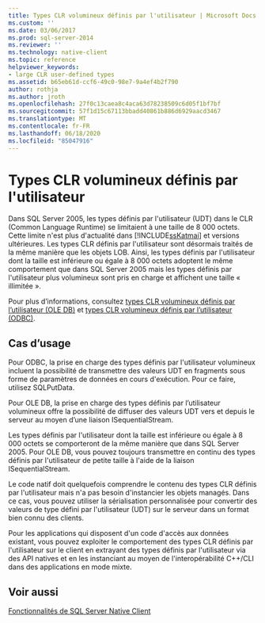 ```yaml
---
title: Types CLR volumineux définis par l'utilisateur | Microsoft Docs
ms.custom: ''
ms.date: 03/06/2017
ms.prod: sql-server-2014
ms.reviewer: ''
ms.technology: native-client
ms.topic: reference
helpviewer_keywords:
- large CLR user-defined types
ms.assetid: b65eb61d-ccf6-49c0-98e7-9a4ef4b2f790
author: rothja
ms.author: jroth
ms.openlocfilehash: 27f0c13caea8c4aca63d78238509c6d05f1bf7bf
ms.sourcegitcommit: 57f1d15c67113bbadd40861b886d6929aacd3467
ms.translationtype: MT
ms.contentlocale: fr-FR
ms.lasthandoff: 06/18/2020
ms.locfileid: "85047916"
---
```

# <a name="large-clr-user-defined-types"></a>Types CLR volumineux définis par l'utilisateur
  Dans SQL Server 2005, les types définis par l'utilisateur (UDT) dans le CLR (Common Language Runtime) se limitaient à une taille de 8 000 octets. Cette limite n'est plus d'actualité dans [!INCLUDE[ssKatmai](../../../includes/sskatmai-md.md)] et versions ultérieures. Les types CLR définis par l'utilisateur sont désormais traités de la même manière que les objets LOB. Ainsi, les types définis par l'utilisateur dont la taille est inférieure ou égale à 8 000 octets adoptent le même comportement que dans SQL Server 2005 mais les types définis par l'utilisateur plus volumineux sont pris en charge et affichent une taille « illimitée ».  
  
 Pour plus d’informations, consultez [types CLR volumineux définis par l’utilisateur &#40;OLE DB&#41;](../ole-db/large-clr-user-defined-types-ole-db.md) et [types CLR volumineux définis par l’utilisateur &#40;ODBC&#41;](../odbc/large-clr-user-defined-types-odbc.md).  
  
## <a name="use-cases"></a>Cas d’usage  
 Pour ODBC, la prise en charge des types définis par l'utilisateur volumineux incluent la possibilité de transmettre des valeurs UDT en fragments sous forme de paramètres de données en cours d'exécution. Pour ce faire, utilisez SQLPutData.  
  
 Pour OLE DB, la prise en charge des types définis par l’utilisateur volumineux offre la possibilité de diffuser des valeurs UDT vers et depuis le serveur au moyen d’une liaison ISequentialStream.  
  
 Les types définis par l'utilisateur dont la taille est inférieure ou égale à 8 000 octets se comporteront de la même manière que dans SQL Server 2005. Pour OLE DB, vous pouvez toujours transmettre en continu des types définis par l'utilisateur de petite taille à l'aide de la liaison ISequentialStream.  
  
 Le code natif doit quelquefois comprendre le contenu des types CLR définis par l'utilisateur mais n'a pas besoin d'instancier les objets managés. Dans ce cas, vous pouvez utiliser la sérialisation personnalisée pour convertir des valeurs de type défini par l'utilisateur (UDT) sur le serveur dans un format bien connu des clients.  
  
 Pour les applications qui disposent d'un code d'accès aux données existant, vous pouvez exploiter le comportement des types CLR définis par l'utilisateur sur le client en extrayant des types définis par l'utilisateur via des API natives et en les instanciant au moyen de l'interopérabilité C++/CLI dans des applications en mode mixte.  
  
## <a name="see-also"></a>Voir aussi  
 [Fonctionnalités de SQL Server Native Client](sql-server-native-client-features.md)  
  
  
